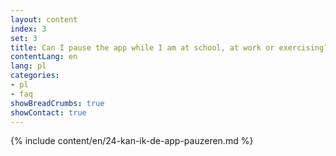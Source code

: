 ```yaml
---
layout: content
index: 3
set: 3
title: Can I pause the app while I am at school, at work or exercising?
contentLang: en
lang: pl
categories:
- pl
- faq
showBreadCrumbs: true
showContact: true
---
```

{% include content/en/24-kan-ik-de-app-pauzeren.md %}
